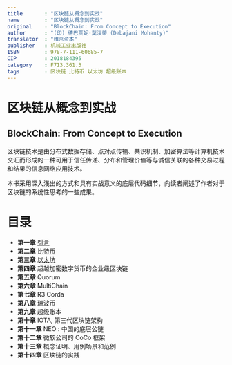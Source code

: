 ```yaml
---
title       : "区块链从概念到实战"
name        : "区块链从概念到实战"
original    : "BlockChain: From Concept to Execution"
author      : "(印) 德巴贾妮·莫汉蒂 (Debajani Mohanty)"
translator  : "维京资本"
publisher   : 机械工业出版社
ISBN        : 978-7-111-60685-7
CIP         : 2018184395
category    : F713.361.3
tags        : 区块链 比特币 以太坊 超级账本
---
```


区块链从概念到实战
===============
BlockChain: From Concept to Execution
-------------------------------------

区块链技术是由分布式数据存储、点对点传输、共识机制、加密算法等计算机技术交汇而形成的一种可用于信任传递、分布和管理价值等与诚信关联的各种交易过程和结果的信息网络应用技术。

本书采用深入浅出的方式和具有实战意义的底层代码细节，向读者阐述了作者对于区块链的系统性思考的一些成果。

# 目录

- **第一章** [引言](./chapter01)
- **第二章** [比特币](./chapter02)
- **第三章** [以太坊](./chapter03)
- **第四章** 超越加密数字货币的企业级区块链
- **第五章** Quorum
- **第六章** MultiChain
- **第七章** R3 Corda
- **第八章** 瑞波币
- **第九章** 超级账本
- **第十章** IOTA, 第三代区块链架构
- **第十一章** NEO : 中国的底层公链
- **第十二章** 微软公司的 CoCo 框架
- **第十三章** 概念证明、用例场景和范例
- **第十四章** 区块链的实践
